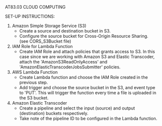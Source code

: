 AT83.03 CLOUD COMPUTING

SET-UP INSTRUCTIONS:

1. Amazon Simple Storage Service (S3)
     - Create a source and destination bucket in S3.
     - Configure the source bucket for Cross-Origin Resource Sharing. (see CORS_S3Bucket file)
2. IAM Role for Lambda Function
     - Create IAM Role and attach policies that grants access to S3. In this case since we
       are working with Amazon S3 and Elastic Transcoder, attach the 'AmazonS3ReadOnlyAccess' and
       'AmazonElasticTranscoderJobsSubmitter' policies.
3. AWS Lambda Function
     - Create Lambda function and choose the IAM Role created in the previous step.
     - Add trigger and choose the source bucket in the S3, and event type to 'PUT'. This will
       trigger the function every time a file is uploaded in the S3 bucket.
4. Amazon Elastic Transcoder
     - Create a pipeline and select the input (source) and output (destination) buckets respectively.
     - Take note of the pipeline ID to be configured in the Lambda function.
     
